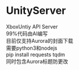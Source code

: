 # UnityServer
XboxUntiy API Server<br/>
99%代码由AI编写<br/>
目前仅支持Aurora的封面下载<br/>
需要python3和nodejs<br/>
pip install requests tqdm <br/>
同时包含Aurora标题防更改